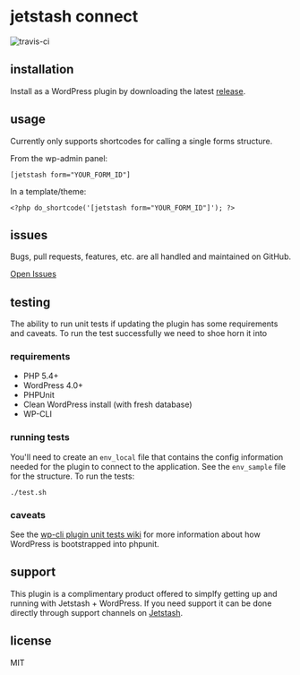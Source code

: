# jetstash connect

![travis-ci](https://api.travis-ci.org/jetstash/jetstash-connect.svg)  

## installation

Install as a WordPress plugin by downloading the latest [release](https://github.com/jetstash/jetstash-connect/releases).

## usage

Currently only supports shortcodes for calling a single forms structure.

From the wp-admin panel:

```
[jetstash form="YOUR_FORM_ID"]
```

In a template/theme:

```
<?php do_shortcode('[jetstash form="YOUR_FORM_ID"]'); ?>
```

## issues

Bugs, pull requests, features, etc. are all handled and maintained on GitHub.

[Open Issues](https://github.com/jetstash/jetstash-connect/issues)

## testing

The ability to run unit tests if updating the plugin has some requirements and caveats. To run the test successfully we need to shoe horn it into

### requirements

 - PHP 5.4+  
 - WordPress 4.0+  
 - PHPUnit  
 - Clean WordPress install (with fresh database)  
 - WP-CLI  

### running tests

You'll need to create an `env_local` file that contains the config information needed for the plugin to connect to the application. See the `env_sample` file for the structure. To run the tests:

```
./test.sh
```

### caveats

See the [wp-cli plugin unit tests wiki](https://github.com/wp-cli/wp-cli/wiki/Plugin-Unit-Tests) for more information about how WordPress is bootstrapped into phpunit.

## support

This plugin is a complimentary product offered to simplfy getting up and running with Jetstash + WordPress. If you need support it can be done directly through support channels on [Jetstash](https://www.jetstash.com).

## license

MIT
